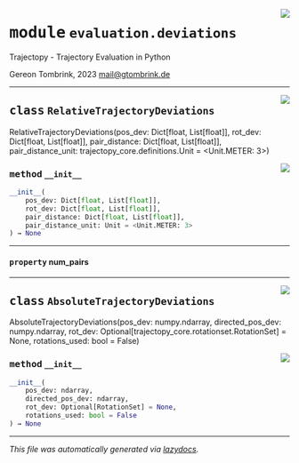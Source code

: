 <!-- markdownlint-disable -->

<a href="..\trajectopy_core\evaluation\deviations.py#L0"><img align="right" style="float:right;" src="https://img.shields.io/badge/-source-cccccc?style=flat-square"></a>

# <kbd>module</kbd> `evaluation.deviations`
Trajectopy - Trajectory Evaluation in Python 

Gereon Tombrink, 2023 mail@gtombrink.de 



---

<a href="..\trajectopy_core\evaluation\deviations.py#L17"><img align="right" style="float:right;" src="https://img.shields.io/badge/-source-cccccc?style=flat-square"></a>

## <kbd>class</kbd> `RelativeTrajectoryDeviations`
RelativeTrajectoryDeviations(pos_dev: Dict[float, List[float]], rot_dev: Dict[float, List[float]], pair_distance: Dict[float, List[float]], pair_distance_unit: trajectopy_core.definitions.Unit = <Unit.METER: 3>) 

<a href="..\<string>"><img align="right" style="float:right;" src="https://img.shields.io/badge/-source-cccccc?style=flat-square"></a>

### <kbd>method</kbd> `__init__`

```python
__init__(
    pos_dev: Dict[float, List[float]],
    rot_dev: Dict[float, List[float]],
    pair_distance: Dict[float, List[float]],
    pair_distance_unit: Unit = <Unit.METER: 3>
) → None
```






---

#### <kbd>property</kbd> num_pairs








---

<a href="..\trajectopy_core\evaluation\deviations.py#L29"><img align="right" style="float:right;" src="https://img.shields.io/badge/-source-cccccc?style=flat-square"></a>

## <kbd>class</kbd> `AbsoluteTrajectoryDeviations`
AbsoluteTrajectoryDeviations(pos_dev: numpy.ndarray, directed_pos_dev: numpy.ndarray, rot_dev: Optional[trajectopy_core.rotationset.RotationSet] = None, rotations_used: bool = False) 

<a href="..\<string>"><img align="right" style="float:right;" src="https://img.shields.io/badge/-source-cccccc?style=flat-square"></a>

### <kbd>method</kbd> `__init__`

```python
__init__(
    pos_dev: ndarray,
    directed_pos_dev: ndarray,
    rot_dev: Optional[RotationSet] = None,
    rotations_used: bool = False
) → None
```











---

_This file was automatically generated via [lazydocs](https://github.com/ml-tooling/lazydocs)._
